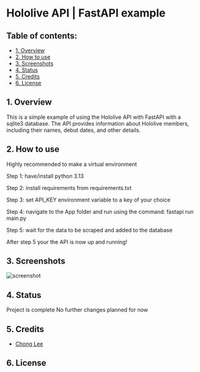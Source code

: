 # Hololive API | FastAPI example


## Table of contents:

- [1. Overview](#1-overview)
- [2. How to use](#2-how-to-use)
- [3. Screenshots](#3-screenshots)
- [4. Status](#4-status)
- [5. Credits](#5-credits)
- [6. License](#6-license)

## 1. Overview

This is a simple example of using the Hololive API with FastAPI with a sqlite3 database. The API provides information about Hololive members, including their names, debut dates, and other details.</p>

## 2. How to use

Highly recommended to make a virtual environment

Step 1: have/install python 3.13

Step 2: install requirements from requirements.txt

Step 3: set API_KEY environment variable to a key of your choice

Step 4: navigate to the App folder and run using the command: fastapi run main.py

Step 5: wait for the data to be scraped and added to the database

After step 5 your the API is now up and running!

## 3. Screenshots
![screenshot](https://i.ibb.co/4gmB3ndc/image.png)

## 4. Status

Project is complete
No further changes planned for now

## 5. Credits

- [Chong Lee](https://github.com/andr3wdown)

## 6. License

